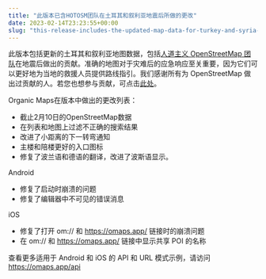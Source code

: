 ```yaml
---
title: "此版本已含HOTOSM团队在土耳其和叙利亚地震后所做的更改"
date: 2023-02-14T23:23:55+00:00
slug: "this-release-includes-the-updated-map-data-for-turkey-and-syria-including-the-humanitarian-openstreetmap-team-changes-after-the-recent-earthquake"
---
```


此版本包括更新的土耳其和叙利亚地图数据，包括[人道主义 OpenStreetMap 团队](https://www.hotosm.org/)在地震后做出的贡献。准确的地图对于灾难后的应急响应至关重要，因为它们可以更好地为当地的救援人员提供路线指引。我们感谢所有为 OpenStreetMap 做出过贡献的人。若您也想参与贡献，可点击[此处](https://www.openstreetmap.org/user/Heather%20Leson/diary/400951)。

Organic Maps在版本中做出的更改列表：

- 截止2月10日的OpenStreetMap数据
- 在列表和地图上过滤不正确的搜索结果
- 改进了小距离的下一转弯通知
- 主楼和陪楼更好的入口图标
- 修复了波兰语和德语的翻译，改进了波斯语显示。

Android

- 修复了启动时崩溃的问题
- 修复了编辑器中不可见的错误消息

iOS

- 修复了打开 om:// 和 <https://omaps.app/> 链接时的崩溃问题
- 在 om:// 和 <https://omaps.app/> 链接中显示共享 POI 的名称

查看更多适用于 Android 和 iOS 的 API 和 URL 模式示例，请访问 <https://omaps.app/api>
